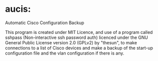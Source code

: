 # aucis: 
Automatic Cisco Configuration Backup

This program is created under MIT Licence, and use of a program called sshpass (Non-interactive ssh password auth) licenced under the GNU General Public License version 2.0 (GPLv2) by "thesun", to make connections to a list of Cisco devices and make a backup of the start-up configuration file and the vlan configuration if there is any.


